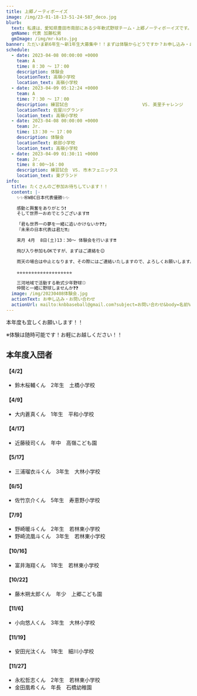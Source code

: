 ```yaml
---
title: 上郷ノーティボーイズ
image: /img/23-01-18-13-51-24-587_deco.jpg
blurb:
  text: 私達は、愛知県豊田市南部にある少年軟式野球チーム・上郷ノーティボーイズです。野球を愛する少年・少女達の夢を育み、軟式野球を正しく指導し、体力向上と礼儀を養成します。また、親友同士の友情と交歓の場を与え、規則正しい明朗な少年・少女を育成することを目的としています。
  gmName: 代表 加藤松男
  gmImage: /img/mr-kato.jpg
banner: ただいま新6年生～新1年生大募集中！！まずは体験からどうですか？お申し込み・お問い合わせはお気軽にどうぞ！！
schedule:
  - date: 2023-04-08 00:00:00 +0000
    team: A
    time: 8：30 ～ 17：00
    description: 体験会
    locationText: 高嶺小学校
    location_text: 高嶺小学校
  - date: 2023-04-09 05:12:24 +0000
    team: A
    time: 7：30 ～ 17：00
    description: 練習試合　　　　　　　　　　　　　　　　　VS. 美里チャレンジ
    locationText: 佐屋川グランド
    location_text: 高嶺小学校
  - date: 2023-04-08 00:00:00 +0000
    team: Jr.
    time: 13：30 ～ 17：00
    description: 体験会
    locationText: 畝部小学校
    location_text: 高嶺小学校
  - date: 2023-04-09 01:30:11 +0000
    team: Jr.
    time: 8：00～16：00
    description: 練習試合　VS. 市木フェニックス
    location_text: 東グランド
info:
  title: たくさんのご参加お待ちしています！！
  content: |-
    ✨✨㊗WBC日本代表優勝✨✨

    感動と興奮をありがとう❗
    そして世界一おめでとうございます❗❗

    「君も世界一の夢を一緒に追いかけないか❓❓」
    『未来の日本代表は君だ❗❗』

    来月 4月  8日(土)13：30～ 体験会を行います❗❗

    飛び入り参加もOKですが、まずはご連絡を😊

    雨天の場合は中止となります、その際にはご連絡いたしますので、よろしくお願いします。

    ⭐︎⭐︎⭐︎⭐︎⭐︎⭐︎⭐︎⭐︎⭐︎⭐︎⭐︎⭐︎⭐︎⭐︎⭐︎⭐︎⭐︎⭐︎⭐︎

    三河地域で活動する軟式少年野球⚾️
    仲間と一緒に野球しませんか❓❓
  image: /img/20230408体験会.jpg
  actionText: お申し込み・お問い合わせ
  actionUrl: mailto:knbbaseball@gmail.com?subject=お問い合わせ&body=名前%20%3A%0D%0Aふりがな%20%3A%0D%0A電話%20%3A%0D%0A学校名%20%3A%0D%0A学年%20%3A%0D%0Aお問い合せ内容%20%3A（例、体験・見学・入団希望）
---
```

本年度も宜しくお願いします！！


※体験は随時可能です！お軽にお越しください！！

## 本年度入団者

#### 【4/2】

* 鈴木桜輔くん　2年生　土橋小学校

#### 【4/9】

* 大内蒼真くん　1年生　平和小学校

#### 【4/17】

* 近藤稜司くん　年中　高嶺こども園

#### 【5/17】

* 三浦瑠衣斗くん　3年生　大林小学校

#### 【6/5】

* 佐竹京介くん　5年生　寿恵野小学校

#### 【7/9】

* 野崎暖斗くん　2年生　若林東小学校
* 野崎流凰斗くん　3年生　若林東小学校

#### 【10/16】

* 富井海翔くん　1年生　若林東小学校

#### 【10/22】

* 藤木朔太郎くん　年少　上郷こども園

#### 【11/6】

* 小向悠人くん　3年生　大林小学校

#### 【11/19】

* 安田光汰くん　1年生　細川小学校

#### 【11/27】

* 永松哲志くん　2年生　若林東小学校
* 金田凰希くん　年長　石橋幼稚園









